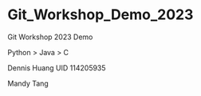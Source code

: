 # Git_Workshop_Demo_2023
Git Workshop 2023 Demo 

Python > Java > C


Dennis Huang
UID 114205935

Mandy Tang